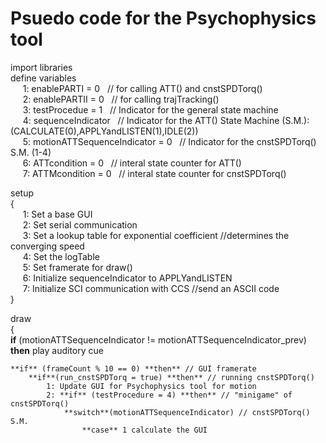 # Psuedo code for the Psychophysics tool

import libraries  
define variables  
&nbsp;&nbsp;&nbsp;&nbsp; 1: enablePARTI = 0	&nbsp;&nbsp;// for calling ATT() and cnstSPDTorq()  
&nbsp;&nbsp;&nbsp;&nbsp; 2: enablePARTII = 0	&nbsp;&nbsp;// for calling trajTracking()   
&nbsp;&nbsp;&nbsp;&nbsp; 3: testProcedue = 1	&nbsp;&nbsp;// Indicator for the general state machine  
&nbsp;&nbsp;&nbsp;&nbsp; 4: sequenceIndicator	&nbsp;&nbsp;// Indicator for the ATT() State Machine (S.M.): (CALCULATE(0),APPLYandLISTEN(1),IDLE(2))  
&nbsp;&nbsp;&nbsp;&nbsp; 5: motionATTSequenceIndicator = 0 &nbsp;&nbsp;// Indicator for the cnstSPDTorq() S.M. (1-4)  
&nbsp;&nbsp;&nbsp;&nbsp; 6: ATTcondition = 0	&nbsp;&nbsp;// interal state counter for ATT()  
&nbsp;&nbsp;&nbsp;&nbsp; 7: ATTMcondition = 0	&nbsp;&nbsp;// interal state counter for cnstSPDTorq()  


setup  
{  
&nbsp;&nbsp;&nbsp;&nbsp; 1: Set a base GUI  
&nbsp;&nbsp;&nbsp;&nbsp; 2: Set serial communication  
&nbsp;&nbsp;&nbsp;&nbsp; 3: Set a lookup table for exponential coefficient //determines the converging speed  
&nbsp;&nbsp;&nbsp;&nbsp; 4: Set the logTable  
&nbsp;&nbsp;&nbsp;&nbsp; 5: Set framerate for draw()  
&nbsp;&nbsp;&nbsp;&nbsp; 6: Initialize sequenceIndicator to APPLYandLISTEN  
&nbsp;&nbsp;&nbsp;&nbsp; 7: Initialize SCI communication with CCS //send an ASCII code  
}  
  
draw  
{  
	**if** (motionATTSequenceIndicator != motionATTSequenceIndicator_prev) **then** play auditory cue  
  
	**if** (frameCount % 10 == 0) **then** // GUI framerate   
		**if**(run_cnstSPDTorq = true) **then** // running cnstSPDTorq()  
			1: Update GUI for Psychophysics tool for motion  
			2: **if** (testProcedure = 4) **then** // "minigame" of cnstSPDTorq()  
				**switch**(motionATTSequenceIndicator) // cnstSPDTorq() S.M.
					**case** 1 calculate the GUI 